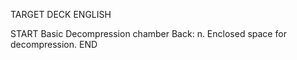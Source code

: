 TARGET DECK
ENGLISH

START
Basic
Decompression chamber
Back: n. Enclosed space for decompression.
END
